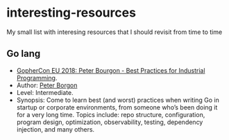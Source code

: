 # interesting-resources
My small list with interesing resources that I should revisit from time to time

## Go lang

*  [GopherCon EU 2018: Peter Bourgon - Best Practices for Industrial Programming](https://www.youtube.com/watch?v=PTE4VJIdHPg).
  * Author: [Peter Borgon](https://twitter.com/peterbourgon)
  * Level: Intermediate.
  * Synopsis: Come to learn best (and worst) practices when writing Go in startup or corporate environments,
from someone who’s been doing it for a very long time.
Topics include: repo structure, configuration, program design, optimization, observability, testing, dependency injection, and many others.
